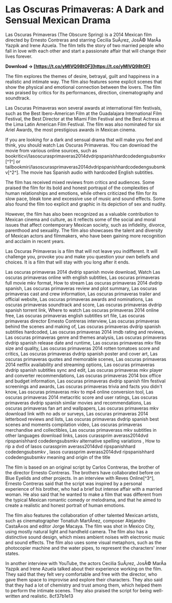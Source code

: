 
 
# Las Oscuras Primaveras: A Dark and Sensual Mexican Drama
 
Las Oscuras Primaveras (The Obscure Spring) is a 2014 Mexican film directed by Ernesto Contreras and starring Cecilia SuÃ¡rez, JosÃ© MarÃ­a Yazpik and Irene Azuela. The film tells the story of two married people who fall in love with each other and start a passionate affair that will change their lives forever.
 
**Download → [https://t.co/yMIVQ98tOF](https://t.co/yMIVQ98tOF)**


 
The film explores the themes of desire, betrayal, guilt and happiness in a realistic and intimate way. The film also features some explicit scenes that show the physical and emotional connection between the lovers. The film was praised by critics for its performances, direction, cinematography and soundtrack.
 
Las Oscuras Primaveras won several awards at international film festivals, such as the Best Ibero-American Film at the Guadalajara International Film Festival, the Best Director at the Miami Film Festival and the Best Actress at the Lima Latin American Film Festival. The film was also nominated for six Ariel Awards, the most prestigious awards in Mexican cinema.
 
If you are looking for a dark and sensual drama that will make you feel and think, you should watch Las Oscuras Primaveras. You can download the movie from various online sources, such as bookriticvi/lasoscurasprimaveras2014dvdripspanishhardcodedengsubsmkv[^1^] or tailbookmiri/lasoscurasprimaveras2014dvdripspanishhardcodedengsubsmkv[^2^]. The movie has Spanish audio with hardcoded English subtitles.
  
The film has received mixed reviews from critics and audiences. Some praised the film for its bold and honest portrayal of the complexities of human relationships and emotions, while others criticized the film for its slow pace, bleak tone and excessive use of music and sound effects. Some also found the film too explicit and graphic in its depiction of sex and nudity.
 
However, the film has also been recognized as a valuable contribution to Mexican cinema and culture, as it reflects some of the social and moral issues that affect contemporary Mexican society, such as infidelity, divorce, parenthood and sexuality. The film also showcases the talent and diversity of Mexican actors and filmmakers, who have been gaining more recognition and acclaim in recent years.
 
Las Oscuras Primaveras is a film that will not leave you indifferent. It will challenge you, provoke you and make you question your own beliefs and choices. It is a film that will stay with you long after it ends.
 
Las oscuras primaveras 2014 dvdrip spanish movie download,  Watch Las oscuras primaveras online with english subtitles,  Las oscuras primaveras full movie mkv format,  How to stream Las oscuras primaveras 2014 dvdrip spanish,  Las oscuras primaveras review and plot summary,  Las oscuras primaveras cast and crew information,  Las oscuras primaveras trailer and official website,  Las oscuras primaveras awards and nominations,  Las oscuras primaveras soundtrack and score,  Las oscuras primaveras dvdrip spanish torrent link,  Where to watch Las oscuras primaveras 2014 online free,  Las oscuras primaveras english subtitles srt file,  Las oscuras primaveras director Ernesto Contreras interview,  Las oscuras primaveras behind the scenes and making of,  Las oscuras primaveras dvdrip spanish subtitles hardcoded,  Las oscuras primaveras 2014 imdb rating and reviews,  Las oscuras primaveras genre and themes analysis,  Las oscuras primaveras dvdrip spanish release date and runtime,  Las oscuras primaveras mkv file size and quality,  Las oscuras primaveras 2014 rotten tomatoes score and critics,  Las oscuras primaveras dvdrip spanish poster and cover art,  Las oscuras primaveras quotes and memorable scenes,  Las oscuras primaveras 2014 netflix availability and streaming options,  Las oscuras primaveras dvdrip spanish subtitles sync and edit,  Las oscuras primaveras mkv player and converter recommendations,  Las oscuras primaveras 2014 box office and budget information,  Las oscuras primaveras dvdrip spanish film festival screenings and awards,  Las oscuras primaveras trivia and facts you didn't know,  Las oscuras primaveras mkv to mp4 online conversion tool,  Las oscuras primaveras 2014 metacritic score and user ratings,  Las oscuras primaveras dvdrip spanish similar movies and recommendations,  Las oscuras primaveras fan art and wallpapers,  Las oscuras primaveras mkv download link with no ads or surveys,  Las oscuras primaveras 2014 letterboxd reviews and lists,  Las oscuras primaveras dvdrip spanish best scenes and moments compilation video,  Las oscuras primaveras merchandise and collectibles,  Las oscuras primaverass mkv subtitles in other languages download links,  Lasos curassprim averass2014dvd ripspanishhard codedengsubsmkv alternative spelling variations ,  How to rip a dvd of lasos curassprim averass2014dvd ripspanishhard codedengsubsmkv ,  lasos curassprim averass2014dvd ripspanishhard codedengsubsmkv meaning and origin of the title
  
The film is based on an original script by Carlos Contreras, the brother of the director Ernesto Contreras. The brothers have collaborated before on Blue Eyelids and other projects. In an interview with Reves Online[^3^], Ernesto Contreras said that the script was inspired by a personal experience of his brother, who had a brief but intense affair with a married woman. He also said that he wanted to make a film that was different from the typical Mexican romantic comedy or melodrama, and that he aimed to create a realistic and honest portrait of human emotions.
 
The film also features the collaboration of other talented Mexican artists, such as cinematographer Tonatiuh MartÃ­nez, composer Alejandro CastaÃ±os and editor Jorge Macaya. The film was shot in Mexico City, using mostly natural light and handheld camera. The film also has a distinctive sound design, which mixes ambient noises with electronic music and sound effects. The film also uses some visual metaphors, such as the photocopier machine and the water pipes, to represent the characters' inner states.
 
In another interview with YouTube, the actors Cecilia SuÃ¡rez, JosÃ© MarÃ­a Yazpik and Irene Azuela talked about their experience working on the film. They said that they felt very comfortable and free with the director, who gave them space to improvise and explore their characters. They also said that they had a lot of chemistry and trust among them, which helped them to perform the intimate scenes. They also praised the script for being well-written and realistic.
 8cf37b1e13
 
